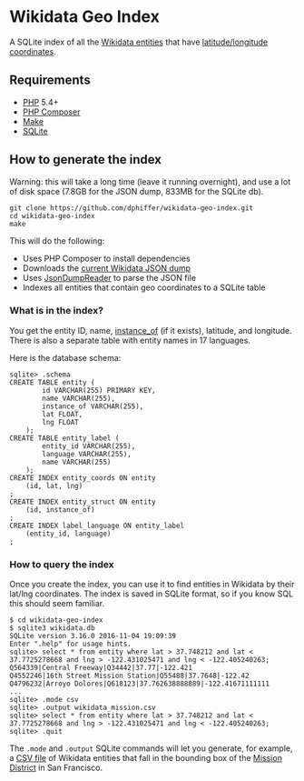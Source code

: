 # Wikidata Geo Index

A SQLite index of all the [Wikidata entities](https://www.wikidata.org/) that have [latitude/longitude coordinates](https://www.wikidata.org/wiki/Property:P625).

## Requirements

* [PHP](https://secure.php.net/) 5.4+
* [PHP Composer](https://getcomposer.org/)
* [Make](https://www.gnu.org/software/make/)
* [SQLite](https://www.sqlite.org/)

## How to generate the index

Warning: this will take a long time (leave it running overnight), and use a lot of disk space (7.8GB for the JSON dump, 833MB for the SQLite db).

```
git clone https://github.com/dphiffer/wikidata-geo-index.git
cd wikidata-geo-index
make
```

This will do the following:

* Uses PHP Composer to install dependencies
* Downloads the [current Wikidata JSON dump](https://www.wikidata.org/wiki/Wikidata:Database_download#JSON_dumps_.28recommended.29)
* Uses [JsonDumpReader](https://github.com/JeroenDeDauw/JsonDumpReader) to parse the JSON file
* Indexes all entities that contain geo coordinates to a SQLite table

### What is in the index?

You get the entity ID, name, [instance_of](https://www.wikidata.org/wiki/Property:P31) (if it exists), latitude, and longitude. There is also a separate table with entity names in 17 languages.

Here is the database schema:

```
sqlite> .schema
CREATE TABLE entity (
		id VARCHAR(255) PRIMARY KEY,
		name VARCHAR(255),
		instance_of VARCHAR(255),
		lat FLOAT,
		lng FLOAT
	);
CREATE TABLE entity_label (
		entity_id VARCHAR(255),
		language VARCHAR(255),
		name VARCHAR(255)
	);
CREATE INDEX entity_coords ON entity
	(id, lat, lng)
;
CREATE INDEX entity_struct ON entity
	(id, instance_of)
;
CREATE INDEX label_language ON entity_label
	(entity_id, language)
;
```

### How to query the index

Once you create the index, you can use it to find entities in Wikidata by their lat/lng coordinates. The index is saved in SQLite format, so if you know SQL this should seem familiar.

```
$ cd wikidata-geo-index
$ sqlite3 wikidata.db
SQLite version 3.16.0 2016-11-04 19:09:39
Enter ".help" for usage hints.
sqlite> select * from entity where lat > 37.748212 and lat < 37.7725278668 and lng > -122.431025471 and lng < -122.405240263;
Q564339|Central Freeway|Q34442|37.77|-122.421
Q4552246|16th Street Mission Station|Q55488|37.7648|-122.42
Q4796232|Arroyo Dolores|Q618123|37.762638888889|-122.41671111111
...
sqlite> .mode csv
sqlite> .output wikidata_mission.csv
sqlite> select * from entity where lat > 37.748212 and lat < 37.7725278668 and lng > -122.431025471 and lng < -122.405240263;
sqlite> .quit
```

The `.mode` and `.output` SQLite commands will let you generate, for example, a [CSV file](https://gist.github.com/dphiffer/39388701370b26441cb70b665f73ed55) of Wikidata entities that fall in the bounding box of the [Mission District](https://whosonfirst.mapzen.com/spelunker/id/1108830809/) in San Francisco.

